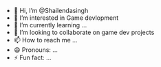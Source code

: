 - 👋 Hi, I’m @Shailendasingh
- 👀 I’m interested in Game devlopment
- 🌱 I’m currently learning ...
- 💞️ I’m looking to collaborate on game dev projects
- 📫 How to reach me ...
- 😄 Pronouns: ...
- ⚡ Fun fact: ...

<!---
Shailendasingh/Shailendasingh is a ✨ special ✨ repository because its `README.md` (this file) appears on your GitHub profile.
You can click the Preview link to take a look at your changes.
--->
